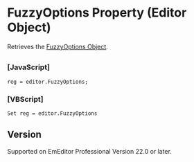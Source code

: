 # FuzzyOptions Property (Editor Object)

Retrieves the [FuzzyOptions Object](../fuzzy_options/index).

## 

### \[JavaScript\]

```
reg = editor.FuzzyOptions;
```

### \[VBScript\]

```
Set reg = editor.FuzzyOptions
```

## Version

Supported on EmEditor Professional Version 22.0 or later.
